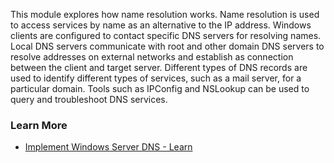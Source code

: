 This module explores how name resolution works. Name resolution is used to access services by name as an alternative to the IP address. Windows clients are configured to contact specific DNS servers for resolving names. Local DNS servers communicate with root and other domain DNS servers to resolve addresses on external networks and establish as connection between the client and target server. Different types of DNS records are used to identify different types of services, such as a mail server, for a particular domain. Tools such as IPConfig and NSLookup can be used to query and troubleshoot DNS services.

### Learn More

 -  [Implement Windows Server DNS - Learn](/learn/modules/implement-windows-server-dns/)

